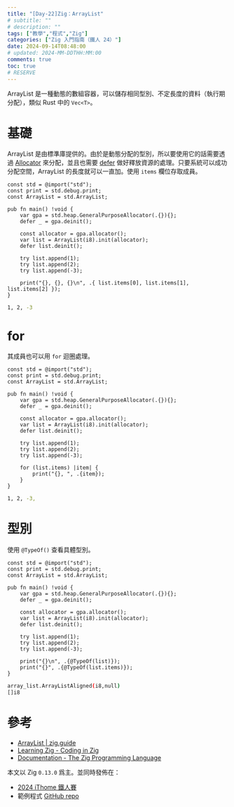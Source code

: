 ```yaml
---
title: "[Day-22]Zig：ArrayList"
# subtitle: ""
# description: ""
tags: ["教學","程式","Zig"]
categories: ["Zig 入門指南（鐵人 24）"]
date: 2024-09-14T08:48:00
# updated: 2024-MM-DDTHH:MM:00
comments: true
toc: true
# RESERVE
---
```


ArrayList 是一種動態的數組容器，可以儲存相同型別、不定長度的資料（執行期分配），類似 Rust 中的 `Vec<T>`。

<!-- more -->

# 基礎

ArrayList 是由標準庫提供的。由於是動態分配的型別，所以要使用它的話需要透過 [Allocator](https://ziteh.github.io/posts/it24-zig-21-allocator/) 來分配，並且也需要 [defer](https://ziteh.github.io/posts/it24-zig-20-defer/) 做好釋放資源的處理。只要系統可以成功分配空間，ArrayList 的長度就可以一直加。使用 `items` 欄位存取成員。

```zig
const std = @import("std");
const print = std.debug.print;
const ArrayList = std.ArrayList;

pub fn main() !void {
    var gpa = std.heap.GeneralPurposeAllocator(.{}){};
    defer _ = gpa.deinit();

    const allocator = gpa.allocator();
    var list = ArrayList(i8).init(allocator);
    defer list.deinit();

    try list.append(1);
    try list.append(2);
    try list.append(-3);

    print("{}, {}, {}\n", .{ list.items[0], list.items[1], list.items[2] });
}
```

```bash
1, 2, -3
```

# for

其成員也可以用 `for` 迴圈處理。

```zig
const std = @import("std");
const print = std.debug.print;
const ArrayList = std.ArrayList;

pub fn main() !void {
    var gpa = std.heap.GeneralPurposeAllocator(.{}){};
    defer _ = gpa.deinit();

    const allocator = gpa.allocator();
    var list = ArrayList(i8).init(allocator);
    defer list.deinit();

    try list.append(1);
    try list.append(2);
    try list.append(-3);

    for (list.items) |item| {
        print("{}, ", .{item});
    }
}
```

```bash
1, 2, -3,
```

# 型別

使用 `@TypeOf()` 查看具體型別。

```zig
const std = @import("std");
const print = std.debug.print;
const ArrayList = std.ArrayList;

pub fn main() !void {
    var gpa = std.heap.GeneralPurposeAllocator(.{}){};
    defer _ = gpa.deinit();

    const allocator = gpa.allocator();
    var list = ArrayList(i8).init(allocator);
    defer list.deinit();

    try list.append(1);
    try list.append(2);
    try list.append(-3);

    print("{}\n", .{@TypeOf(list)});
    print("{}", .{@TypeOf(list.items)});
}
```

```bash
array_list.ArrayListAligned(i8,null)
[]i8
```

# 參考

- [ArrayList | zig.guide](https://zig.guide/standard-library/arraylist)
- [Learning Zig - Coding in Zig](https://www.openmymind.net/learning_zig/coding_in_zig/#arraylist)
- [Documentation - The Zig Programming Language](https://ziglang.org/documentation/0.13.0/#toc-Zig-Standard-Library)

本文以 Zig `0.13.0` 爲主。並同時發佈在：

- [2024 iThome 鐵人賽](https://ithelp.ithome.com.tw/articles/10350296)
- 範例程式 [GitHub repo](https://github.com/ziteh/zig-learn-it24/tree/main/array_list)
